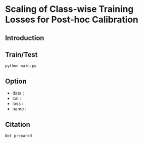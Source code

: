 # Scaling of Class-wise Training Losses for Post-hoc Calibration
## Introduction

## Train/Test
```
python main.py
```

## Option
- data  :
- cal   :
- loss  :
- name  :

## Citation
```
Not prepared
```
